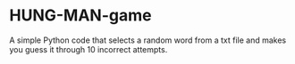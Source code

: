 # HUNG-MAN-game
A simple Python code that selects a random word from a txt file and makes you guess it through 10 incorrect attempts.
